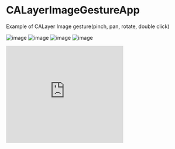 # CALayerImageGestureApp
Example of CALayer Image gesture(pinch, pan, rotate, double click)

![image](https://hideo-uhara.github.io/homepage/CALayerImageGestureApp/CALayerImageGestureApp1.png)
![image](https://hideo-uhara.github.io/homepage/CALayerImageGestureApp/CALayerImageGestureApp2.png)
![image](https://hideo-uhara.github.io/homepage/CALayerImageGestureApp/CALayerImageGestureApp3.png)
![image](https://hideo-uhara.github.io/homepage/CALayerImageGestureApp/CALayerImageGestureApp4.png)

<iframe allowfullscreen="allowfullscreen" class="b-hbp-video b-uploaded" frameborder="0" height="266" id="BLOGGER-video-361eb9bec3c6bda6-5073" mozallowfullscreen="mozallowfullscreen" src="https://www.blogger.com/video.g?token=AD6v5dy0HQu2sgECcQbgk6eaAQM7WS_NZFfT9lCejrFuPsiju6_EqJzjsvpaz7NYPhHe1lROItNK4SrPw7sSeq4F225QeWC3j2S83y0J9tKWhnghxwyZzpRPf_UfQXN8pvRRuuOhXfA" webkitallowfullscreen="webkitallowfullscreen" width="320"></iframe>


